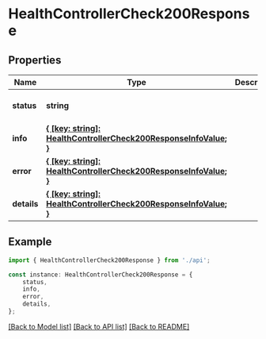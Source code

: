 # HealthControllerCheck200Response


## Properties

Name | Type | Description | Notes
------------ | ------------- | ------------- | -------------
**status** | **string** |  | [optional] [default to undefined]
**info** | [**{ [key: string]: HealthControllerCheck200ResponseInfoValue; }**](HealthControllerCheck200ResponseInfoValue.md) |  | [optional] [default to undefined]
**error** | [**{ [key: string]: HealthControllerCheck200ResponseInfoValue; }**](HealthControllerCheck200ResponseInfoValue.md) |  | [optional] [default to undefined]
**details** | [**{ [key: string]: HealthControllerCheck200ResponseInfoValue; }**](HealthControllerCheck200ResponseInfoValue.md) |  | [optional] [default to undefined]

## Example

```typescript
import { HealthControllerCheck200Response } from './api';

const instance: HealthControllerCheck200Response = {
    status,
    info,
    error,
    details,
};
```

[[Back to Model list]](../README.md#documentation-for-models) [[Back to API list]](../README.md#documentation-for-api-endpoints) [[Back to README]](../README.md)
